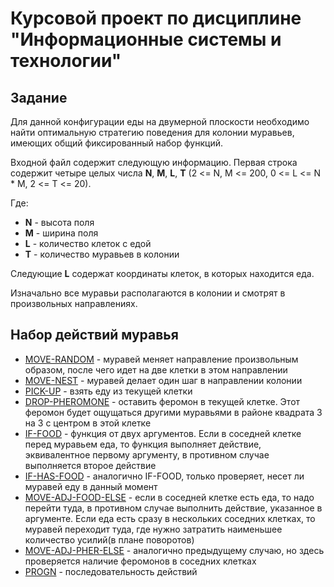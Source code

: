 # Курсовой проект по дисциплине "Информационные системы и технологии"

## Задание

Для данной конфигурации еды на двумерной плоскости необходимо найти 
оптимальную стратегию поведения для колонии муравьев, имеющих общий 
фиксированный набор функций.

Входной файл содержит следующую информацию. Первая строка содержит четыре целых числа **N**, **M**, **L**, **T** 
(2 <= N, M <= 200, 0 <= L <= N * M, 2 <= T <= 20). 

Где:

* **N** - высота поля
* **M** - ширина поля
* **L** - количество клеток с едой
* **T** - количество муравьев в колонии

Следующие **L** содержат координаты клеток, в которых находится еда. 

Изначально все муравьи располагаются в колонии и смотрят в произвольных направлениях.

## Набор действий муравья

* [MOVE-RANDOM](src/main/java/ru/makar/course/project/gp/node/MoveRandomNode.java) - муравей меняет направление произвольным образом, после
чего идет на две клетки в этом направлении
* [MOVE-NEST](src/main/java/ru/makar/course/project/gp/node/MoveNestNode.java) - муравей делает один шаг в направлении колонии
* [PICK-UP](src/main/java/ru/makar/course/project/gp/node/PickupNode.java) - взять еду из текущей клетки
* [DROP-PHEROMONE](src/main/java/ru/makar/course/project/gp/node/DropPheromoneNode.java) - оставить феромон в текущей клетке. Этот феромон
будет ощущаться другими муравьями в районе квадрата 3 на 3 с центром в этой клетке
* [IF-FOOD](src/main/java/ru/makar/course/project/gp/node/IfFoodNode.java) - функция от двух аргументов. Если в соседней клетке перед 
муравьем еда, то функция выполняет действие, эквивалентное первому аргументу, в противном случае выполняется второе действие
* [IF-HAS-FOOD](src/main/java/ru/makar/course/project/gp/node/IfHasFoodNode.java) - аналогично IF-FOOD, только проверяет, несет ли муравей 
еду в данный момент
* [MOVE-ADJ-FOOD-ELSE](src/main/java/ru/makar/course/project/gp/node/MoveAdjFoodElseNode.java) - если в соседней клетке есть еда, то надо перейти 
туда, в противном случае выполнить действие, указанное в аргументе. Если еда есть сразу в нескольких соседних клетках, то муравей 
переходит туда, где нужно затратить наименьшее количество усилий(в плане поворотов)
* [MOVE-ADJ-PHER-ELSE](src/main/java/ru/makar/course/project/gp/node/MoveAdjPherElseNode.java) - аналогично предыдущему случаю, но здесь 
проверяется наличие феромонов в соседних клетках
* [PROGN](src/main/java/ru/makar/course/project/gp/node/PrognNode.java) - последовательность действий